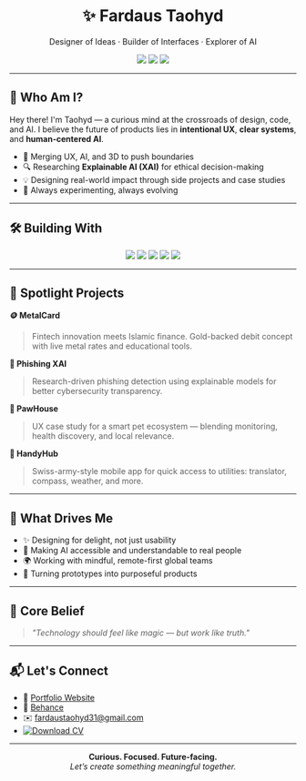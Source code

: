 <h1 align="center">✨ Fardaus Taohyd</h1>
<p align="center">Designer of Ideas · Builder of Interfaces · Explorer of AI</p>

<p align="center">
  <img src="https://img.shields.io/badge/Product%20Design-UX%2FUI-blueviolet?style=for-the-badge" />
  <img src="https://img.shields.io/badge/Frontend%20Dev-React%2FTailwind-blue?style=for-the-badge" />
  <img src="https://img.shields.io/badge/AI%20%2B%20UX-XAI%2FNLP%2F3D-yellowgreen?style=for-the-badge" />
</p>

---

## 🚀 Who Am I?

Hey there! I'm Taohyd — a curious mind at the crossroads of design, code, and AI. I believe the future of products lies in **intentional UX**, **clear systems**, and **human-centered AI**.

- 🧠 Merging UX, AI, and 3D to push boundaries  
- 🔍 Researching **Explainable AI (XAI)** for ethical decision-making  
- 💡 Designing real-world impact through side projects and case studies  
- 🌱 Always experimenting, always evolving

---

## 🛠️ Building With

<p align="center">
  <img src="https://img.shields.io/badge/Figma-black?style=flat-square&logo=figma&logoColor=white" />
  <img src="https://img.shields.io/badge/React-20232A?style=flat-square&logo=react&logoColor=61DAFB" />
  <img src="https://img.shields.io/badge/TailwindCSS-06B6D4?style=flat-square&logo=tailwind-css&logoColor=white" />
  <img src="https://img.shields.io/badge/Three.js-000000?style=flat-square&logo=three.js&logoColor=white" />
  <img src="https://img.shields.io/badge/Python-3776AB?style=flat-square&logo=python&logoColor=white" />
</p>

---

## 📌 Spotlight Projects

**🪙 MetalCard**  
> Fintech innovation meets Islamic finance. Gold-backed debit concept with live metal rates and educational tools.

**🧠 Phishing XAI**  
> Research-driven phishing detection using explainable models for better cybersecurity transparency.

**🐾 PawHouse**  
> UX case study for a smart pet ecosystem — blending monitoring, health discovery, and local relevance.

**📱 HandyHub**  
> Swiss-army-style mobile app for quick access to utilities: translator, compass, weather, and more.

---

## 🧭 What Drives Me

- ✨ Designing for delight, not just usability  
- 🧬 Making AI accessible and understandable to real people  
- 🌍 Working with mindful, remote-first global teams  
- 🧰 Turning prototypes into purposeful products

---

## 💬 Core Belief

> _"Technology should feel like magic — but work like truth."_  

---

## 📬 Let's Connect

- 🔗 [Portfolio Website](https://fardaustaohyd.github.io/fardaustaohyd-portfolio/)
- 🎨 [Behance](https://www.behance.net/fardaustaohyd)
- ✉️ fardaustaohyd31@gmail.com
- [![Download CV](https://img.shields.io/badge/Download-CV-blue?style=for-the-badge&logo=adobeacrobat&logoColor=white)]([YOUR_GOOGLE_DRIVE_LINK_HERE](https://drive.google.com/file/d/11ZpgCdKVJz6L263Ogej5i37ZccosB8rX/view?usp=drive_link))

---

<p align="center">
  <b>Curious. Focused. Future-facing.</b><br/>
  <i>Let’s create something meaningful together.</i>
</p>
